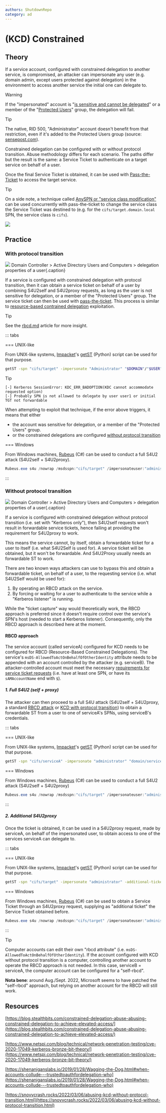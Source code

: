 ```yaml
---
authors: ShutdownRepo
category: ad
---
```


# (KCD) Constrained

## Theory

If a service account, configured with constrained delegation to another service, is compromised, an attacker can impersonate any user (e.g. domain admin, except users protected against delegation) in the environment to access another service the initial one can delegate to.

> [!WARNING]
> If the "impersonated" account is "[is sensitive and cannot be delegated](https://learn.microsoft.com/en-us/windows-server/identity/ad-ds/manage/how-to-configure-protected-accounts)" or a member of the "[Protected Users](https://learn.microsoft.com/en-us/windows-server/security/credentials-protection-and-management/protected-users-security-group)" group, the delegation will fail.

> [!TIP]
> The native, RID 500, "Administrator" account doesn't benefit from that restriction, even if it's added to the Protected Users group (source: [sensepost.com](https://sensepost.com/blog/2023/protected-users-you-thought-you-were-safe-uh/)).

Constrained delegation can be configured with or without protocol transition. Abuse methodology differs for each scenario. The paths differ but the result is the same: a Service Ticket to authenticate on a target service on behalf of a user.

Once the final Service Ticket is obtained, it can be used with [Pass-the-Ticket](../ptt.md) to access the target service. 

> [!TIP]
> On a side note, a technique called [AnySPN or "service class modification"](../ptt.md#modifying-the-spn) can be used concurrently with pass-the-ticket to change the service class the Service Ticket was destined to (e.g. for the `cifs/target.domain.local` SPN, the service class is `cifs`).

![](<assets/KCD mindmap.png>)

## Practice

### With protocol transition

![](<assets/KCD with Protocol Transition ADUC settings.png>)
Domain Controller > Active Directory Users and Computers > delegation properties of a user{.caption}

If a service is configured with constrained delegation with protocol transition, then it can obtain a service ticket on behalf of a user by combining S4U2self and S4U2proxy requests, as long as the user is not sensitive for delegation, or a member of the "Protected Users" group. The service ticket can then be used with [pass-the-ticket](../ptt.md). This process is similar to [resource-based contrained delegation](rbcd.md) exploitation.

> [!TIP]
> See the [rbcd.md](rbcd.md) article for more insight.


::: tabs

=== UNIX-like

From UNIX-like systems, [Impacket](https://github.com/SecureAuthCorp/impacket)'s [getST](https://github.com/SecureAuthCorp/impacket/blob/master/examples/getST.py) (Python) script can be used for that purpose.

```bash
getST -spn "cifs/target" -impersonate "Administrator" "$DOMAIN"/"$USER":"$PASSWORD"
```

> [!TIP]
> ```
> [-] Kerberos SessionError: KDC_ERR_BADOPTION(KDC cannot accommodate requested option)
> [-] Probably SPN is not allowed to delegate by user user1 or initial TGT not forwardable
> ```
> 
> When attempting to exploit that technique, if the error above triggers, it means that either
> 
> * the account was sensitive for delegation, or a member of the "Protected Users" group.
> * or the constrained delegations are configured [without protocol transition](constrained.md#without-protocol-transition)


=== Windows

From Windows machines, [Rubeus](https://github.com/GhostPack/Rubeus) (C#) can be used to conduct a full S4U2 attack (S4U2self + S4U2proxy).

```powershell
Rubeus.exe s4u /nowrap /msdsspn:"cifs/target" /impersonateuser:"administrator" /domain:"domain" /user:"user" /password:"password"
```

:::


### Without protocol transition

![](<assets/KDC without Protocol Transition ADUC settings.png>)
Domain Controller > Active Directory Users and Computers > delegation properties of a user{.caption}

If a service is configured with constrained delegation without protocol transition (i.e. set with "Kerberos only"), then S4U2self requests won't result in forwardable service tickets, hence failing at providing the requirement for S4U2proxy to work.

This means the service cannot, by itself, obtain a forwardable ticket for a user to itself (i.e. what S4U2Self is used for). A service ticket will be obtained, but it won't be forwardable. And S4U2Proxy usually needs an forwardable ST to work.

There are two known ways attackers can use to bypass this and obtain a forwardable ticket, on behalf of a user, to the requesting service (i.e. what S4U2Self would be used for):

1. By operating an RBCD attack on the service.
2. By forcing or waiting for a user to authenticate to the service while a "Kerberos listener" is running.

While the "ticket capture" way would theoretically work, the RBCD approach is preferred since it doesn't require control over the service's SPN's host (needed to start a Kerberos listener). Consequently, only the RBCD approach is described here at the moment.

#### RBCD approach

The service account (called serviceA) configured for KCD needs to be configured for RBCD (Resource-Based Constrained Delegations). The service's `msDS-AllowedToActOnBehalfOfOtherIdentity` attribute needs to be appended with an account controlled by the attacker (e.g. serviceB). The attacker-controlled account must meet the necessary [requirements for service ticket requests](../#tickets) (i.e. have at least one SPN, or have its `sAMAccountName` end with `$`).

##### 1. Full S4U2 (self + proxy)

The attacker can then proceed to a full S4U attack (S4U2self + S4U2proxy, a standard [RBCD attack](rbcd.md) or [KCD with protocol transition](constrained.md#with-protocol-transition)) to obtain a forwardable ST from a user to one of serviceA's SPNs, using serviceB's credentials.

::: tabs

=== UNIX-like

From UNIX-like systems, [Impacket](https://github.com/SecureAuthCorp/impacket)'s [getST](https://github.com/SecureAuthCorp/impacket/blob/master/examples/getST.py) (Python) script can be used for that purpose.

```bash
getST -spn "cifs/serviceA" -impersonate "administrator" "domain/serviceB:password"
```


=== Windows

From Windows machines, [Rubeus](https://github.com/GhostPack/Rubeus) (C#) can be used to conduct a full S4U2 attack (S4U2self + S4U2proxy)

```powershell
Rubeus.exe s4u /nowrap /msdsspn:"cifs/target" /impersonateuser:"administrator" /domain:"domain" /user:"user" /password:"password"
```

:::


##### 2. Additional S4U2proxy

Once the ticket is obtained, it can be used in a S4U2proxy request, made by serviceA, on behalf of the impersonated user, to obtain access to one of the services serviceA can delegate to.

::: tabs

=== UNIX-like

From UNIX-like systems, [Impacket](https://github.com/SecureAuthCorp/impacket)'s [getST](https://github.com/SecureAuthCorp/impacket/blob/master/examples/getST.py) (Python) script can be used for that purpose.

```bash
getST -spn "cifs/target" -impersonate "administrator" -additional-ticket "administrator.ccache" "domain/serviceA:password"
```


=== Windows

From Windows machines, [Rubeus](https://github.com/GhostPack/Rubeus) (C#) can be used to obtain a Service Ticket through an S4U2proxy request, supplying as "additional ticket" the Service Ticket obtained before. 

```powershell
Rubeus.exe s4u /nowrap /msdsspn:"cifs/target" /impersonateuser:"administrator" /tgs:"base64 | file.kirbi" /domain:"domain" /user:"user" /password:"password"
```

:::


> [!TIP]
> Computer accounts can edit their own "rbcd attribute" (i.e. `msDS-AllowedToActOnBehalfOfOtherIdentity`). If the account configured with KCD without protocol transition is a computer, controlling another account to operate the RBCD approach is not needed. In this case, serviceB = serviceA, the computer account can be configured for a "self-rbcd".
> 
> **Nota bene**: around Aug./Sept. 2022, Microsoft seems to have patched the "self-rbcd" approach, but relying on another account for the RBCD will still work.

## Resources

[https://blog.stealthbits.com/constrained-delegation-abuse-abusing-constrained-delegation-to-achieve-elevated-access/](https://blog.stealthbits.com/constrained-delegation-abuse-abusing-constrained-delegation-to-achieve-elevated-access/)

[https://www.netspi.com/blog/technical/network-penetration-testing/cve-2020-17049-kerberos-bronze-bit-theory/](https://www.netspi.com/blog/technical/network-penetration-testing/cve-2020-17049-kerberos-bronze-bit-theory/)

[https://shenaniganslabs.io/2019/01/28/Wagging-the-Dog.html#when-accounts-collude---trustedtoauthfordelegation-who](https://shenaniganslabs.io/2019/01/28/Wagging-the-Dog.html#when-accounts-collude---trustedtoauthfordelegation-who)

[https://snovvcrash.rocks/2022/03/06/abusing-kcd-without-protocol-transition.html](https://snovvcrash.rocks/2022/03/06/abusing-kcd-without-protocol-transition.html)
